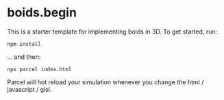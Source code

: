 # boids.begin

This is a starter template for implementing boids in 3D. To get started, run:

`npm install`

... and then:

`npx parcel index.html`

Parcel will hot reload your simulation whenever you change the html / javascript / glsl.
